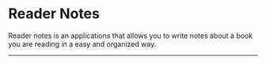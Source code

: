 # Reader Notes
Reader notes is an applications that allows you to write notes about a book you are reading  in a 
easy and organized way.
<hr>
